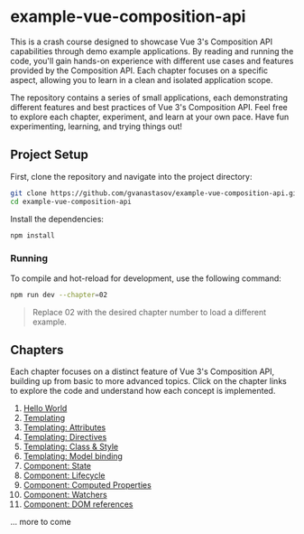 # example-vue-composition-api

This is a crash course designed to showcase Vue 3's Composition API capabilities through demo example applications. By reading and running the code, you'll gain hands-on experience with different use cases and features provided by the Composition API. Each chapter focuses on a specific aspect, allowing you to learn in a clean and isolated application scope.

The repository contains a series of small applications, each demonstrating different features and best practices of Vue 3's Composition API. Feel free to explore each chapter, experiment, and learn at your own pace. Have fun experimenting, learning, and trying things out!

## Project Setup

First, clone the repository and navigate into the project directory:

```sh
git clone https://github.com/gvanastasov/example-vue-composition-api.git
cd example-vue-composition-api
```

Install the dependencies:

```sh
npm install
```

### Running

To compile and hot-reload for development, use the following command:

```sh
npm run dev --chapter=02
```

> Replace 02 with the desired chapter number to load a different example.

## Chapters

Each chapter focuses on a distinct feature of Vue 3's Composition API, building up from basic to more advanced topics. Click on the chapter links to explore the code and understand how each concept is implemented.

1.  [Hello World](./src/chapter_01/main.ts)
2.  [Templating](./src/chapter_03/App.vue)
3.  [Templating: Attributes](./src/chapter_04/App.vue)
4.  [Templating: Directives](./src/chapter_05/App.vue)
5.  [Templating: Class & Style](./src/chapter_06/App.vue)
6.  [Templating: Model binding](./src/chapter_07/App.vue)
7.  [Component: State](./src/chapter_02/App.vue)
8.  [Component: Lifecycle](./src/chapter_08/App.vue)
9.  [Component: Computed Properties](./src/chapter_10/App.vue)
10. [Component: Watchers](./src/chapter_10/App.vue)
11. [Component: DOM references](./src/chapter_11/App.vue)

... more to come
